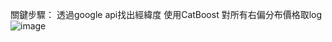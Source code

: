 關鍵步驟：
透過google api找出經緯度
使用CatBoost
對所有右偏分布價格取log
![image](https://github.com/user-attachments/assets/fe185f91-d089-4f2a-9a55-0898ce11da80)
